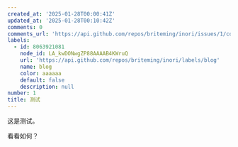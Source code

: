 ```yaml
---
created_at: '2025-01-28T00:00:41Z'
updated_at: '2025-01-28T00:10:42Z'
comments: 0
comments_url: 'https://api.github.com/repos/briteming/inori/issues/1/comments'
labels:
  - id: 8063921081
    node_id: LA_kwDONwgZP88AAAAB4KWruQ
    url: 'https://api.github.com/repos/briteming/inori/labels/blog'
    name: blog
    color: aaaaaa
    default: false
    description: null
number: 1
title: 测试
---
```

这是测试。

看看如何？
